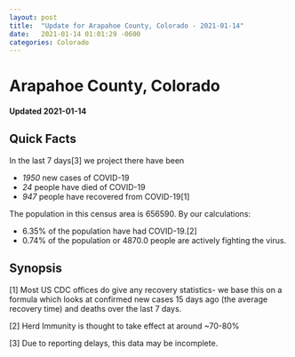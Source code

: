 ```yaml
---
layout: post
title:  "Update for Arapahoe County, Colorado - 2021-01-14"
date:   2021-01-14 01:01:29 -0600
categories: Colorado
---
```


# Arapahoe County, Colorado
#### Updated 2021-01-14

## Quick Facts

In the last 7 days[3] we project there have been
- *1950* new cases of COVID-19
- *24* people have died of COVID-19
- *947* people have recovered from COVID-19[1]

The population in this census area is 656590. By our calculations:
- 6.35% of the population have had COVID-19.[2]
- 0.74% of the population or 4870.0 people are actively fighting the virus.

## Synopsis




[1] Most US CDC offices do give any recovery statistics- we base this on a formula which looks at confirmed new cases
15 days ago (the average recovery time) and deaths over the last 7 days.

[2] Herd Immunity is thought to take effect at around ~70-80%

[3] Due to reporting delays, this data may be incomplete.
 
    